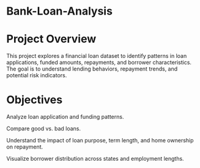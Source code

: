 # Bank-Loan-Analysis
# Project Overview

This project explores a financial loan dataset to identify patterns in loan applications, funded amounts, repayments, and borrower characteristics. The goal is to understand lending behaviors, repayment trends, and potential risk indicators.

# Objectives

Analyze loan application and funding patterns.

Compare good vs. bad loans.

Understand the impact of loan purpose, term length, and home ownership on repayment.

Visualize borrower distribution across states and employment lengths.
